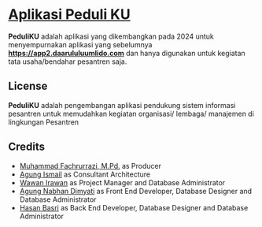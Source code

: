 # [ Aplikasi Peduli KU](https://daarululuumlido.com)

**PeduliKU** adalah aplikasi yang dikembangkan pada 2024 untuk menyempurnakan aplikasi yang sebelumnya **https://app2.daarululuumlido.com** dan hanya digunakan untuk kegiatan tata usaha/bendahar pesantren saja.

## License

**PeduliKU** adalah pengembangan aplikasi pendukung sistem informasi pesantren untuk memudahkan kegiatan organisasi/ lembaga/ manajemen di lingkungan Pesantren

## Credits

- [Muhammad Fachrurrazi, M.Pd.](https://www.instagram.com/fachru_rhazes_muhammad/) as Producer
- [Agung Ismail](https://www.instagram.com/ismaiiilagung/) as Consultant Architecture
- [Wawan Irawan](https://github.com/wawan78) as Project Manager and Database Administrator
- [Agung Nabhan Dimyati](mailto:agungnabhan414@daarululuumlido.com) as Front End Developer, Database Designer and Database Administrator
- [Hasan Basri](https://github.com/hasanbasri1993) as Back End Developer, Database Designer and Database Administrator
